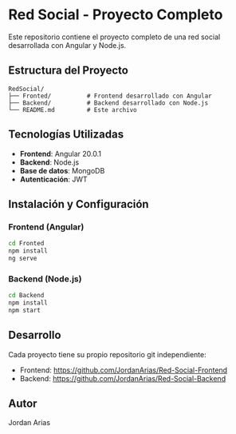 # Red Social - Proyecto Completo

Este repositorio contiene el proyecto completo de una red social desarrollada con Angular y Node.js.

## Estructura del Proyecto

```
RedSocial/
├── Fronted/          # Frontend desarrollado con Angular
├── Backend/          # Backend desarrollado con Node.js
└── README.md         # Este archivo
```

## Tecnologías Utilizadas

- **Frontend**: Angular 20.0.1
- **Backend**: Node.js
- **Base de datos**: MongoDB
- **Autenticación**: JWT

## Instalación y Configuración

### Frontend (Angular)
```bash
cd Fronted
npm install
ng serve
```

### Backend (Node.js)
```bash
cd Backend
npm install
npm start
```

## Desarrollo

Cada proyecto tiene su propio repositorio git independiente:
- Frontend: https://github.com/JordanArias/Red-Social-Frontend
- Backend: https://github.com/JordanArias/Red-Social-Backend

## Autor

Jordan Arias
